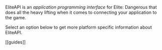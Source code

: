 EliteAPI is an *application programming interface* for Elite: Dangerous that does all the heavy lifting when it comes to connecting your application to the game.

Select an option below to get more platform specific information about EliteAPI.

[[guides]]
